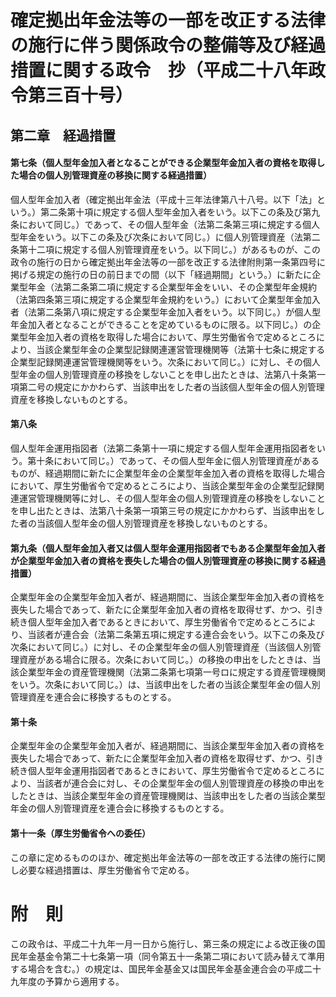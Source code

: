 # 確定拠出年金法等の一部を改正する法律の施行に伴う関係政令の整備等及び経過措置に関する政令　抄（平成二十八年政令第三百十号）
## 第二章　経過措置
#### 第七条（個人型年金加入者となることができる企業型年金加入者の資格を取得した場合の個人別管理資産の移換に関する経過措置）
個人型年金加入者（確定拠出年金法（平成十三年法律第八十八号。以下「法」という。）第二条第十項に規定する個人型年金加入者をいう。以下この条及び第九条において同じ。）であって、その個人型年金（法第二条第三項に規定する個人型年金をいう。以下この条及び次条において同じ。）に個人別管理資産（法第二条第十二項に規定する個人別管理資産をいう。以下同じ。）があるものが、この政令の施行の日から確定拠出年金法等の一部を改正する法律附則第一条第四号に掲げる規定の施行の日の前日までの間（以下「経過期間」という。）に新たに企業型年金（法第二条第二項に規定する企業型年金をいい、その企業型年金規約（法第四条第三項に規定する企業型年金規約をいう。）において企業型年金加入者（法第二条第八項に規定する企業型年金加入者をいう。以下同じ。）が個人型年金加入者となることができることを定めているものに限る。以下同じ。）の企業型年金加入者の資格を取得した場合において、厚生労働省令で定めるところにより、当該企業型年金の企業型記録関連運営管理機関等（法第十七条に規定する企業型記録関連運営管理機関等をいう。次条において同じ。）に対し、その個人型年金の個人別管理資産の移換をしないことを申し出たときは、法第八十条第一項第二号の規定にかかわらず、当該申出をした者の当該個人型年金の個人別管理資産を移換しないものとする。
#### 第八条
個人型年金運用指図者（法第二条第十一項に規定する個人型年金運用指図者をいう。第十条において同じ。）であって、その個人型年金に個人別管理資産があるものが、経過期間に新たに企業型年金の企業型年金加入者の資格を取得した場合において、厚生労働省令で定めるところにより、当該企業型年金の企業型記録関連運営管理機関等に対し、その個人型年金の個人別管理資産の移換をしないことを申し出たときは、法第八十条第一項第三号の規定にかかわらず、当該申出をした者の当該個人型年金の個人別管理資産を移換しないものとする。
#### 第九条（個人型年金加入者又は個人型年金運用指図者でもある企業型年金加入者が企業型年金加入者の資格を喪失した場合の個人別管理資産の移換に関する経過措置）
企業型年金の企業型年金加入者が、経過期間に、当該企業型年金加入者の資格を喪失した場合であって、新たに企業型年金加入者の資格を取得せず、かつ、引き続き個人型年金加入者であるときにおいて、厚生労働省令で定めるところにより、当該者が連合会（法第二条第五項に規定する連合会をいう。以下この条及び次条において同じ。）に対し、その企業型年金の個人別管理資産（当該個人別管理資産がある場合に限る。次条において同じ。）の移換の申出をしたときは、当該企業型年金の資産管理機関（法第二条第七項第一号ロに規定する資産管理機関をいう。次条において同じ。）は、当該申出をした者の当該企業型年金の個人別管理資産を連合会に移換するものとする。
#### 第十条
企業型年金の企業型年金加入者が、経過期間に、当該企業型年金加入者の資格を喪失した場合であって、新たに企業型年金加入者の資格を取得せず、かつ、引き続き個人型年金運用指図者であるときにおいて、厚生労働省令で定めるところにより、当該者が連合会に対し、その企業型年金の個人別管理資産の移換の申出をしたときは、当該企業型年金の資産管理機関は、当該申出をした者の当該企業型年金の個人別管理資産を連合会に移換するものとする。
#### 第十一条（厚生労働省令への委任）
この章に定めるもののほか、確定拠出年金法等の一部を改正する法律の施行に関し必要な経過措置は、厚生労働省令で定める。
# 附　則
この政令は、平成二十九年一月一日から施行し、第三条の規定による改正後の国民年金基金令第二十七条第一項（同令第五十一条第二項において読み替えて準用する場合を含む。）の規定は、国民年金基金又は国民年金基金連合会の平成二十九年度の予算から適用する。
